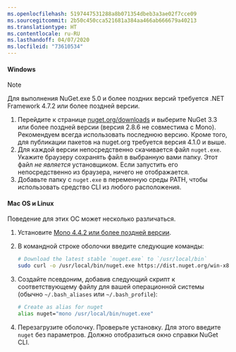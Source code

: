 ```yaml
---
ms.openlocfilehash: 5197447531288a8b071354dbeb3a3ae02f7cce09
ms.sourcegitcommit: 2b50c450cca521681a384aa466ab666679a40213
ms.translationtype: HT
ms.contentlocale: ru-RU
ms.lasthandoff: 04/07/2020
ms.locfileid: "73610534"
---
```

#### <a name="windows"></a>Windows

> [!Note]
> Для выполнения NuGet.exe 5.0 и более поздних версий требуется .NET Framework 4.7.2 или более поздней версии.

1. Перейдите к странице [nuget.org/downloads](https://nuget.org/downloads) и выберите NuGet 3.3 или более поздней версии (версия 2.8.6 не совместима с Mono). Рекомендуем всегда использовать последнюю версию. Кроме того, для публикации пакетов на nuget.org требуется версия 4.1.0 и выше.
1. Для каждой версии непосредственно скачивается файл `nuget.exe`. Укажите браузеру сохранять файл в выбранную вами папку. Этот файл *не является* установщиком. Если запустить его непосредственно из браузера, ничего не отображается.
1. Добавьте папку с `nuget.exe` в переменную среды PATH, чтобы использовать средство CLI из любого расположения.

#### <a name="macoslinux"></a>Mac OS и Linux

Поведение для этих ОС может несколько различаться.

1. Установите [Mono 4.4.2 или более поздней версии](https://www.mono-project.com/docs/getting-started/install/).

1. В командной строке оболочки введите следующие команды:

    ```bash
    # Download the latest stable `nuget.exe` to `/usr/local/bin`
    sudo curl -o /usr/local/bin/nuget.exe https://dist.nuget.org/win-x86-commandline/latest/nuget.exe
    ```

1. Создайте псевдоним, добавив следующий скрипт к соответствующему файлу для вашей операционной системы (обычно `~/.bash_aliases` или `~/.bash_profile`):

    ```bash
    # Create as alias for nuget
    alias nuget="mono /usr/local/bin/nuget.exe"
    ```

1. Перезагрузите оболочку.  Проверьте установку. Для этого введите `nuget` без параметров. Должно отобразиться окно справки NuGet CLI.
